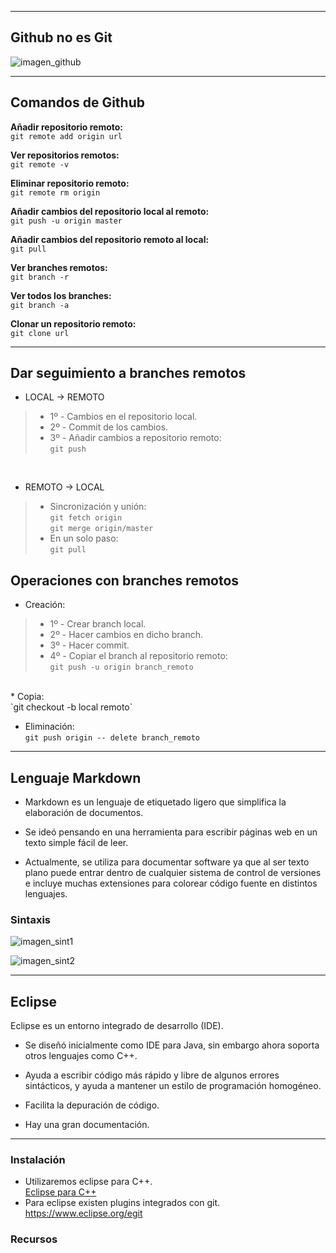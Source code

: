 
---

## Github no es Git

![imagen_github](https://i.imgur.com/3B1kzDL.png)

---

## Comandos de Github

**Añadir repositorio remoto:**<br>
`git remote add origin url`

**Ver repositorios remotos:**<br>
`git remote -v`

**Eliminar repositorio remoto:**<br>
`git remote rm origin`

**Añadir cambios del repositorio local al remoto:**<br>
`git push -u origin master`

**Añadir cambios del repositorio remoto al local:**<br>
`git pull`

**Ver branches remotos:**<br>
`git branch -r`

**Ver todos los branches:**<br>
`git branch -a`

**Clonar un repositorio remoto:**<br>
`git clone url`

---

## Dar seguimiento a branches remotos

* LOCAL → REMOTO
> * 1º - Cambios en el repositorio local.
> * 2º - Commit de los cambios.
> * 3º - Añadir cambios a repositorio remoto:<br>
> `git push`

<br>

* REMOTO → LOCAL
> * Sincronización y unión:<br>
> `git fetch origin`<br>
> `git merge origin/master`
> * En un solo paso:<br>
> `git pull`

## Operaciones con branches remotos
* Creación:
> * 1º - Crear branch local.
> * 2º - Hacer cambios en dicho branch.
> * 3º - Hacer commit.
> * 4º - Copiar el branch al repositorio remoto:<br>
> `git push -u origin branch_remoto`
<br>
* Copia: <br>
`git checkout -b local remoto`

* Eliminación: <br>
`git push origin -- delete branch_remoto`

---

## Lenguaje Markdown
* Markdown es un lenguaje de etiquetado ligero que simplifica
la elaboración de documentos.

* Se ideó pensando en una herramienta para escribir páginas
web en un texto simple fácil de leer.

* Actualmente, se utiliza para documentar software ya que al
ser texto plano puede entrar dentro de cualquier sistema de
control de versiones e incluye muchas extensiones para
colorear código fuente en distintos lenguajes.

### Sintaxis

![imagen_sint1](https://i.imgur.com/hT1M11d.png)

![imagen_sint2](https://i.imgur.com/lhVNdXs.png)

---
## Eclipse

Eclipse es un entorno integrado de desarrollo (IDE).
 * Se diseñó inicialmente como IDE para Java, sin embargo ahora soporta otros lenguajes como C++.

 * Ayuda a escribir código más rápido y libre de algunos errores sintácticos, y ayuda a mantener un estilo de programación homogéneo.

* Facilita la depuración de código.

* Hay una gran documentación.

---

### Instalación

* Utilizaremos eclipse para C++.<br>
[Eclipse para C++<br>](https://www.eclipse.org/downloads/packages/release/photon/r/eclipse-ide-cc-developers)
* Para eclipse existen plugins integrados con git.<br>
https://www.eclipse.org/egit

### Recursos
